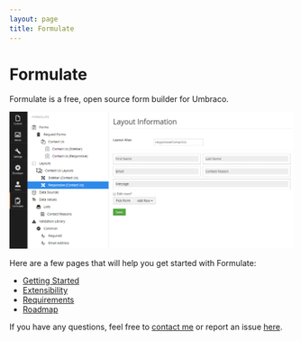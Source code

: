 ```yaml
---
layout: page
title: Formulate
---
```


# Formulate
Formulate is a free, open source form builder for Umbraco.

![Formulate](/images/formulate.png)

Here are a few pages that will help you get started with Formulate:

* [Getting Started](/getting-started)
* [Extensibility](/extensibility)
* [Requirements](/requirements)
* [Roadmap](/roadmap)

If you have any questions, feel free to [contact me](http://www.nicholaswestby.com/contact/) or report an issue [here](https://github.com/rhythmagency/formulate/issues).